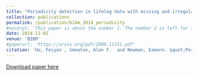 ```yaml
---
title: "Periodicity detection in lifelog data with missing and irregularly sampled data"
collection: publications
permalink: /publication/bibm_2014_periodicity
#excerpt: 'This paper is about the number 1. The number 2 is left for future work.'
date: 2014-11-02
venue: 'BIBM'
#paperurl: 'https://arxiv.org/pdf/2008.11151.pdf'
citation: 'Hu, Feiyan , Smeaton, Alan F.  and Newman, Eamonn. &quot;Periodicity detection in lifelog data with missing and irregularly sampled data.&quot; <i>The IEEE International Conference on Bioinformatics and Biomedicine (BIBM 2014)</i>. '
---
```

<!--- This paper is about the number 1. The number 2 is left for future work.-->
[Download paper here](http://doras.dcu.ie/20261/1/QSPH-2014.pdf)

<!--- Recommended citation: Your Name, You. (2009). "Paper Title Number 1." <i>Journal 1</i>. 1(1) .-->
